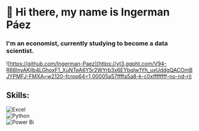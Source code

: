 # 👋 Hi there, my name is Ingerman Páez
### I'm an economist, currently studying to become a data scientist.

![https://github.com/Ingerman-Paez](https://yt3.ggpht.com/V94-R66lnyAKjlb4LGhoxF1_XuNTeA6Y5r2WYrb3x6EYbqIw1Yh_uxUddgQACOmBJYPMFJ-FMXA=w2120-fcrop64=1,00005a57ffffa5a8-k-c0xffffffff-no-nd-rj)

## Skills:
![Excel](https://img.shields.io/badge/Android-3DDC84?style=for-the-badge&logo=android&logoColor=white&labelColor=101010)</br>
![Python](https://img.shields.io/badge/Kotlin-0095D5?style=for-the-badge&logo=kotlin&logoColor=white&labelColor=101010)</br>
![Power Bi](https://img.shields.io/badge/Android_Studio-3DDC84?style=for-the-badge&logo=android-studio&logoColor=white&labelColor=101010)</br>
